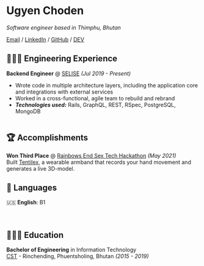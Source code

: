 # Ugyen Choden

_Software engineer based in Thimphu, Bhutan_ <br>

[Email](mailto:cugyen20gmail.com) / [LinkedIn](https://www.linkedin.com/in/ugyen-choden-a11b791a2/) / [GitHub](https://github.com/cugyen) / [DEV](https://dev.to/cugyen)

## 👩🏼‍💻 Engineering Experience

**Backend Engineer** @ [SELISE](https://selise.ch//) _(Jul 2019 - Present)_ <br>
- Wrote code in multiple architecture layers, including the application core and integrations with external services
- Worked in a cross-functional, agile team to rebuild and rebrand
- **_Technologies used:_** Rails, GraphQL, REST, RSpec, PostgreSQL, MongoDB
  <br><br>

## 🏆 Accomplishments

**Won Third Place** @ [Rainbows End Sex Tech Hackathon](https://hack.touchyfeely.tech/) _(May 2021)_ <br>
Built [Tentilex](https://workwithcarolyn.com/blog/tentilex), a wearable armband that records your hand movement and generates a live 3D-model.


## 💬 Languages

🇺🇸 **English**: B1 <br>
<br><br>

## 👩🏼‍🎓 Education

**Bachelor of Engineering** in Information Technology<br>
[CST](https://www.cst.edu.bt/index.php/en/) - Rinchending, Phuentsholing, Bhutan _(2015 - 2019)_

